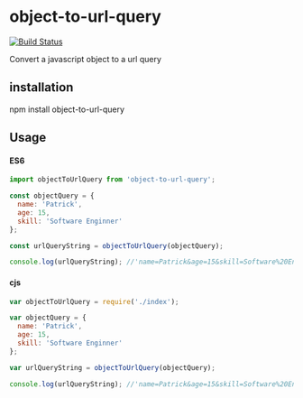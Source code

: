 # object-to-url-query

[![Build Status](https://travis-ci.org/codenaz/object-to-url-query.svg?branch=master)](https://travis-ci.org/codenaz/object-to-url-query)

Convert a javascript object to a url query

## installation

npm install object-to-url-query

## Usage

#### ES6

```javascript
import objectToUrlQuery from 'object-to-url-query';

const objectQuery = {
  name: 'Patrick',
  age: 15,
  skill: 'Software Enginner'
};

const urlQueryString = objectToUrlQuery(objectQuery);

console.log(urlQueryString); //'name=Patrick&age=15&skill=Software%20Enginner'
```

#### cjs

```javascript
var objectToUrlQuery = require('./index');

var objectQuery = {
  name: 'Patrick',
  age: 15,
  skill: 'Software Enginner'
};

var urlQueryString = objectToUrlQuery(objectQuery);

console.log(urlQueryString); //'name=Patrick&age=15&skill=Software%20Enginner'
```

